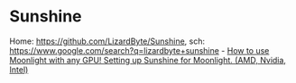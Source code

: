# Sunshine
Home: https://github.com/LizardByte/Sunshine, sch: https://www.google.com/search?q=lizardbyte+sunshine - [How to use Moonlight with any GPU! Setting up Sunshine for Moonlight. (AMD, Nvidia, Intel)](https://youtu.be/Wb8j8Ojd4YQ)
